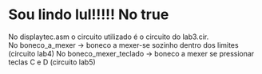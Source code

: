 <!DOCTYPE html>
<html>
  <body>
    <h1>
      Sou lindo lul!!!!!
      No true
    </h1>
    <p>
      No displaytec.asm o circuito utilizado é o circuito do lab3.cir.<br>
      No boneco_a_mexer -> boneco a mexer-se sozinho dentro dos limites (circuito lab4)
      No boneco_mexer_teclado -> boneco a mexer se pressionar teclas C e D (circuito lab5)
    </p>
  </body>
</html>
